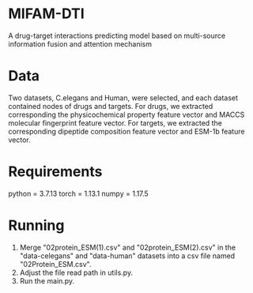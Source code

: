 # MIFAM-DTI
A drug-target interactions predicting model based on multi-source information fusion and attention mechanism
# Data
Two datasets, C.elegans and Human, were selected, and each dataset contained nodes of drugs and targets. For drugs, we extracted corresponding the physicochemical property feature vector and MACCS molecular fingerprint feature vector. For targets, we extracted the corresponding dipeptide composition feature vector and ESM-1b feature vector.
# Requirements
python = 3.7.13
torch = 1.13.1
numpy = 1.17.5
# Running
1. Merge "02protein_ESM(1).csv" and "02protein_ESM(2).csv" in the "data-celegans" and "data-human" datasets into a csv file named "02Protein_ESM.csv".
2. Adjust the file read path in utils.py.
3. Run the main.py.
